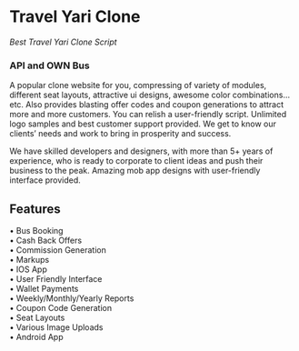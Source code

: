 # Travel Yari Clone
<i>Best Travel Yari Clone Script</i>

<h3>API and OWN Bus</h3>
A popular clone website for you, compressing of variety of modules, different seat layouts, attractive ui designs, awesome color combinations…etc. Also provides blasting offer codes and coupon generations to attract more and more customers. You can relish a user-friendly script. Unlimited logo samples and best customer support provided. We get to know our clients’ needs and work to bring in prosperity and success.

We have skilled developers and designers, with more than 5+ years of experience, who is ready to corporate to client ideas and push their business to the peak. Amazing mob app designs with user-friendly interface provided.

<h2> Features </h2>
• Bus Booking<br>
• Cash Back Offers<br>
• Commission Generation<br>
• Markups<br>
• IOS App<br>
• User Friendly Interface<br>
• Wallet Payments<br>
• Weekly/Monthly/Yearly Reports<br>
• Coupon Code Generation<br>
• Seat Layouts<br>
• Various Image Uploads<br>
• Android App<br>
